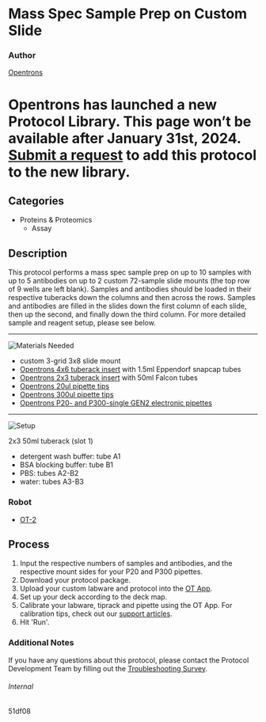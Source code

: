 # Mass Spec Sample Prep on Custom Slide

### Author
[Opentrons](https://opentrons.com/)


# Opentrons has launched a new Protocol Library. This page won’t be available after January 31st, 2024. [Submit a request](https://docs.google.com/forms/d/e/1FAIpQLSdYYp9QCKow4nn0KlCVsMS3HX0eJ0N9O7-erajKvcpT0lWbSg/viewform) to add this protocol to the new library.

## Categories
* Proteins & Proteomics
    * Assay

## Description
This protocol performs a mass spec sample prep on up to 10 samples with up to 5 antibodies on up to 2 custom 72-sample slide mounts (the top row of 9 wells are left blank). Samples and antibodies should be loaded in their respective tuberacks down the columns and then across the rows. Samples and antibodies are filled in the slides down the first column of each slide, then up the second, and finally down the third column. For more detailed sample and reagent setup, please see below.

---
![Materials Needed](https://s3.amazonaws.com/opentrons-protocol-library-website/custom-README-images/001-General+Headings/materials.png)

* custom 3-grid 3x8 slide mount
* [Opentrons 4x6 tuberack insert](https://shop.opentrons.com/collections/verified-labware/products/tube-rack-set-1) with 1.5ml Eppendorf snapcap tubes
* [Opentrons 2x3 tuberack insert](https://shop.opentrons.com/collections/verified-labware/products/tube-rack-set-1) with 50ml Falcon tubes
* [Opentrons 20ul pipette tips](https://shop.opentrons.com/collections/opentrons-tips/products/opentrons-10ul-tips)
* [Opentrons 300ul pipette tips](https://shop.opentrons.com/collections/opentrons-tips/products/opentrons-300ul-tips?variant=15954632802398)
* [Opentrons P20- and P300-single GEN2 electronic pipettes](https://shop.opentrons.com/collections/ot-2-pipettes)

---
![Setup](https://s3.amazonaws.com/opentrons-protocol-library-website/custom-README-images/001-General+Headings/Setup.png)

2x3 50ml tuberack (slot 1)
* detergent wash buffer: tube A1
* BSA blocking buffer: tube B1
* PBS: tubes A2-B2
* water: tubes A3-B3

### Robot
* [OT-2](https://opentrons.com/ot-2)

## Process
1. Input the respective numbers of samples and antibodies, and the respective mount sides for your P20 and P300 pipettes.
2. Download your protocol package.
3. Upload your custom labware and protocol into the [OT App](https://opentrons.com/ot-app).
4. Set up your deck according to the deck map.
5. Calibrate your labware, tiprack and pipette using the OT App. For calibration tips, check out our [support articles](https://support.opentrons.com/en/collections/1559720-guide-for-getting-started-with-the-ot-2).
6. Hit 'Run'.

### Additional Notes
If you have any questions about this protocol, please contact the Protocol Development Team by filling out the [Troubleshooting Survey](https://protocol-troubleshooting.paperform.co/).

###### Internal
51df08
